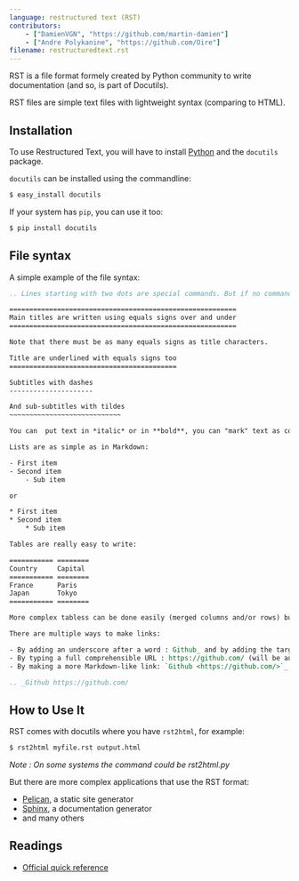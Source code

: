```yaml
---
language: restructured text (RST)
contributors:
    - ["DamienVGN", "https://github.com/martin-damien"]
    - ["Andre Polykanine", "https://github.com/Oire"]
filename: restructuredtext.rst
---
```


RST is a file format formely created by Python community to write documentation (and so, is part of Docutils).

RST files are simple text files with lightweight syntax (comparing to HTML).


## Installation

To use Restructured Text, you will have to install [Python](http://www.python.org) and the `docutils` package.

`docutils` can be installed using the commandline:

```bash
$ easy_install docutils
```

If your system has `pip`, you can use it too:

```bash
$ pip install docutils
```


## File syntax

A simple example of the file syntax:

```rst
.. Lines starting with two dots are special commands. But if no command can be found, the line is considered as a comment

=========================================================
Main titles are written using equals signs over and under
=========================================================

Note that there must be as many equals signs as title characters.

Title are underlined with equals signs too
==========================================

Subtitles with dashes
---------------------

And sub-subtitles with tildes
~~~~~~~~~~~~~~~~~~~~~~~~~~~~

You can  put text in *italic* or in **bold**, you can "mark" text as code with double backquote ``: ``print()``.

Lists are as simple as in Markdown:

- First item
- Second item
    - Sub item

or

* First item
* Second item
    * Sub item

Tables are really easy to write:

=========== ========
Country     Capital
=========== ========
France      Paris
Japan       Tokyo
=========== ========

More complex tabless can be done easily (merged columns and/or rows) but I suggest you to read the complete doc for this :)

There are multiple ways to make links:

- By adding an underscore after a word : Github_ and by adding the target URL after the text (this way has the advantage to not insert unnecessary URLs inside readable text).
- By typing a full comprehensible URL : https://github.com/ (will be automatically converted to a link)
- By making a more Markdown-like link: `Github <https://github.com/>`_ .

.. _Github https://github.com/

```


## How to Use It

RST comes with docutils where you have `rst2html`, for example:

```bash
$ rst2html myfile.rst output.html
```

*Note : On some systems the command could be rst2html.py*

But there are more complex applications that use the RST format:

- [Pelican](http://blog.getpelican.com/), a static site generator
- [Sphinx](http://sphinx-doc.org/), a documentation generator
- and many others


## Readings

- [Official quick reference](http://docutils.sourceforge.net/docs/user/rst/quickref.html)
